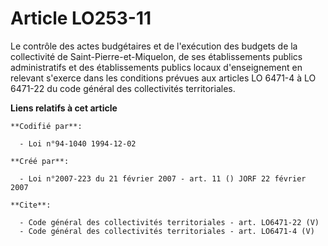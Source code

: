# Article LO253-11

Le contrôle des actes budgétaires et de l'exécution des budgets de la collectivité de Saint-Pierre-et-Miquelon, de ses
établissements publics administratifs et des établissements publics locaux d'enseignement en relevant s'exerce dans les
conditions prévues aux articles LO 6471-4 à LO 6471-22 du code général des collectivités territoriales.

**Liens relatifs à cet article**

	**Codifié par**:

	  - Loi n°94-1040 1994-12-02

	**Créé par**:

	  - Loi n°2007-223 du 21 février 2007 - art. 11 () JORF 22 février 2007

	**Cite**:

	  - Code général des collectivités territoriales - art. LO6471-22 (V)
	  - Code général des collectivités territoriales - art. LO6471-4 (V)
